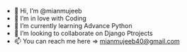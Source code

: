 - 👋 Hi, I’m @mianmujeeb
- 👀 I’m in love with Coding
- 🌱 I’m currently learning Advance Python
- 💞️ I’m looking to collaborate on Django Ptrojects
- 📫 You can reach me here => mianmujeeb40@gmail.com

<!---
mianmujeeb/mianmujeeb is a ✨ special ✨ repository because its `README.md` (this file) appears on your GitHub profile.
You can click the Preview link to take a look at your changes.
--->
